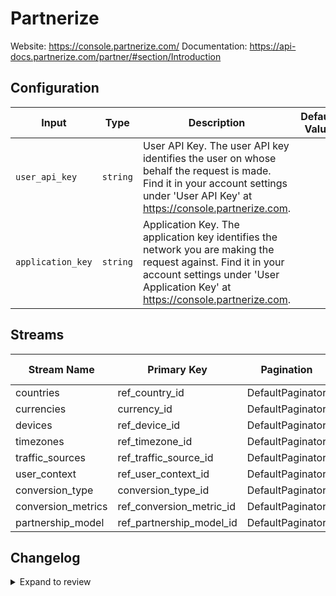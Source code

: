# Partnerize
Website: https://console.partnerize.com/
Documentation: https://api-docs.partnerize.com/partner/#section/Introduction

## Configuration

| Input | Type | Description | Default Value |
|-------|------|-------------|---------------|
| `user_api_key` | `string` | User API Key. The user API key identifies the user on whose behalf the request is made. Find it in your account settings under &#39;User API Key&#39; at https://console.partnerize.com. |  |
| `application_key` | `string` | Application Key. The application key identifies the network you are making the request against. Find it in your account settings under &#39;User Application Key&#39; at https://console.partnerize.com. |  |

## Streams
| Stream Name | Primary Key | Pagination | Supports Full Sync | Supports Incremental |
|-------------|-------------|------------|---------------------|----------------------|
| countries | ref_country_id | DefaultPaginator | ✅ |  ❌  |
| currencies | currency_id | DefaultPaginator | ✅ |  ❌  |
| devices | ref_device_id | DefaultPaginator | ✅ |  ❌  |
| timezones | ref_timezone_id | DefaultPaginator | ✅ |  ❌  |
| traffic_sources | ref_traffic_source_id | DefaultPaginator | ✅ |  ❌  |
| user_context | ref_user_context_id | DefaultPaginator | ✅ |  ❌  |
| conversion_type | conversion_type_id | DefaultPaginator | ✅ |  ❌  |
| conversion_metrics | ref_conversion_metric_id | DefaultPaginator | ✅ |  ❌  |
| partnership_model | ref_partnership_model_id | DefaultPaginator | ✅ |  ❌  |

## Changelog

<details>
  <summary>Expand to review</summary>

| Version          | Date              | Pull Request | Subject        |
|------------------|-------------------|--------------|----------------|
| 0.0.10 | 2025-06-21 | [61886](https://github.com/airbytehq/airbyte/pull/61886) | Update dependencies |
| 0.0.9 | 2025-06-14 | [61051](https://github.com/airbytehq/airbyte/pull/61051) | Update dependencies |
| 0.0.8 | 2025-05-24 | [60499](https://github.com/airbytehq/airbyte/pull/60499) | Update dependencies |
| 0.0.7 | 2025-05-10 | [60131](https://github.com/airbytehq/airbyte/pull/60131) | Update dependencies |
| 0.0.6 | 2025-05-04 | [59523](https://github.com/airbytehq/airbyte/pull/59523) | Update dependencies |
| 0.0.5 | 2025-04-27 | [59109](https://github.com/airbytehq/airbyte/pull/59109) | Update dependencies |
| 0.0.4 | 2025-04-19 | [58492](https://github.com/airbytehq/airbyte/pull/58492) | Update dependencies |
| 0.0.3 | 2025-04-12 | [57896](https://github.com/airbytehq/airbyte/pull/57896) | Update dependencies |
| 0.0.2 | 2025-04-05 | [57303](https://github.com/airbytehq/airbyte/pull/57303) | Update dependencies |
| 0.0.1 | 2025-03-31 | | Initial release by [@btkcodedev](https://github.com/btkcodedev) via Connector Builder |

</details>
